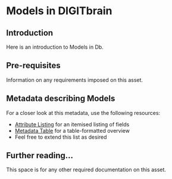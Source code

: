 # Models in DIGITbrain

## Introduction

Here is an introduction to Models in Db.

## Pre-requisites

Information on any requirements imposed on this asset.

## Metadata describing Models

For a closer look at this metadata, use the following resources:

- [Attribute Listing](attributes/model.md) for an itemised listing of fields
- [Metadata Table](assets/model.md) for a table-formatted overview
- Feel free to extend this list as desired

## Further reading...

This space is for any other required documentation on this asset.